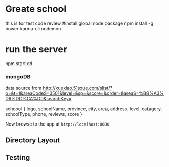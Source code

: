 # Greate school
this is for test code review
#install global node package
npm install -g bower karma-cli nodemon

# run the server
npm start
dd

### mongoDB
data source from http://xuexiao.51sxue.com/slist/?o=&t=1&areaCodeS=3501&level=&sp=&score=&order=&areaS=%B8%A3%D6%DD%CA%D0&searchKey=

schoool 
{
logo,
schoolName,
province, 
city, 
area,
address,
level,
catagery,
schoolType,
phone,
reviews,
score
}



Now browse to the app at `http://localhost:8080`.



## Directory Layout


## Testing
